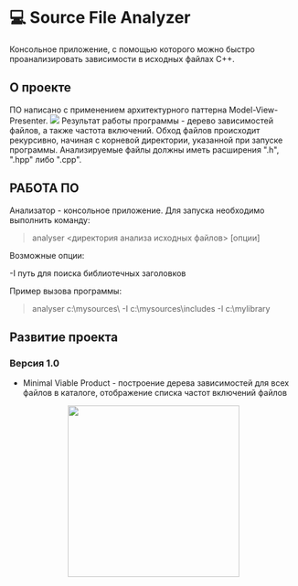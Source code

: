 # 💻 Source File Analyzer
Консольное приложение, с помощью которого можно быстро проанализировать зависимости в исходных файлах С++. 
## О проекте

ПО написано с применением архитектурного паттерна Model-View-Presenter.
<img src="https://github.com/RNOVOSELOV/sources_analyzer/blob/main/images/UML.png"/>
Результат работы программы - дерево зависимостей файлов, а также частота включений. Обход файлов происходит рекурсивно, начиная с корневой директории, указанной при запуске программы. Анализируемые файлы должны иметь расширения ".h", ".hpp" либо ".cpp".

## РАБОТА ПО
Анализатор - консольное приложение. Для запуска необходимо выполнить команду:
> analyser <директория анализа исходных файлов> [опции]

Возможные опции:

-I путь для поиска библиотечных заголовков

Пример вызова программы:
> analyser c:\mysources\ -I c:\mysources\includes -I c:\mylibrary

## Развитие проекта

### Версия 1.0

- Minimal Viable Product - построение дерева зависимостей для всех файлов в каталоге, отображение списка частот включений файлов

<p align="center">
  <img src="https://github.com/RNOVOSELOV/sources_analyzer/blob/main/images/result_1.png" height="300"/>
</p>
